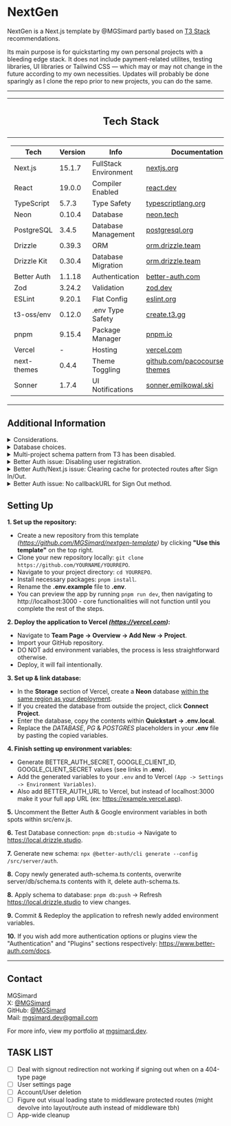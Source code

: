 # NextGen

NextGen is a Next.js template by @MGSimard partly based on [T3 Stack](https://github.com/t3-oss/create-t3-app) recommendations.

Its main purpose is for quickstarting my own personal projects with a bleeding edge stack. It does not include payment-related utilites, testing libraries, UI libraries or Tailwind CSS — which may or may not change in the future according to my own necessities. Updates will probably be done sparingly as I clone the repo prior to new projects, you can do the same.

---

<table>
<thead>
<tr><th><h2>Tech Stack</h2></th></tr>
</thead>

<tr><td>

| Tech        | Version | Info                  | Documentation                                                                    |
| ----------- | ------- | --------------------- | -------------------------------------------------------------------------------- |
| Next.js     | 15.1.7  | FullStack Environment | [nextjs.org](https://nextjs.org/docs)                                            |
| React       | 19.0.0  | Compiler Enabled      | [react.dev](https://react.dev/)                                                  |
| TypeScript  | 5.7.3   | Type Safety           | [typescriptlang.org](https://www.typescriptlang.org/docs/)                       |
| Neon        | 0.10.4  | Database              | [neon.tech](https://neon.tech/docs/introduction)                                 |
| PostgreSQL  | 3.4.5   | Database Management   | [postgresql.org](https://www.postgresql.org/docs/)                               |
| Drizzle     | 0.39.3  | ORM                   | [orm.drizzle.team](https://orm.drizzle.team/docs/overview)                       |
| Drizzle Kit | 0.30.4  | Database Migration    | [orm.drizzle.team](https://orm.drizzle.team/docs/kit-overview)                   |
| Better Auth | 1.1.18  | Authentication        | [better-auth.com](https://www.better-auth.com/docs/introduction)                 |
| Zod         | 3.24.2  | Validation            | [zod.dev](https://zod.dev/)                                                      |
| ESLint      | 9.20.1  | Flat Config           | [eslint.org](https://eslint.org/docs/latest/)                                    |
| t3-oss/env  | 0.12.0  | .env Type Safety      | [create.t3.gg](https://create.t3.gg/en/usage/env-variables)                      |
| pnpm        | 9.15.4  | Package Manager       | [pnpm.io](https://pnpm.io/motivation)                                            |
| Vercel      | -       | Hosting               | [vercel.com](https://vercel.com/docs)                                            |
| next-themes | 0.4.4   | Theme Toggling        | [github.com/pacocoursey/next-themes](https://github.com/pacocoursey/next-themes) |
| Sonner      | 1.7.4   | UI Notifications      | [sonner.emilkowal.ski](https://sonner.emilkowal.ski/getting-started)             |

</td></tr> </table>

## Additional Information

<details><summary>Considerations.</summary>

- Build a CLI tool + npm package
- Zustand
- tRPC
- Hono
- Bun
- TanStack Query (Client-side)
- Superjson

</details>

<details><summary>Database choices.</summary>

Neon should only be used for its free tier offering _(it's slower, and has horrible cold-start performance)_. Anything serious should be running on better, for-purpose DB solutions (separate your general storage, rate limiting, etc). If you're looking to get serious performance for live production applications I would recommend the following options instead:

General

- Supabase (PostgreSQL)
- PlanetScale (MySQL)

High-Throughput (Rate limiting, Session Management, Caching, etc)

- Upstash (Redis)

Edge & Local First

- Turso (SQLite/libSQL)

</details>

<details><summary>Multi-project schema pattern from T3 has been disabled.</summary>
<ol>
<li>Now that Vercel has fully migrated the Vercel Postgres option to Neon, free tier users can have more than one Postgres database.</li>
<li>Newer versions of Drizzle Kit have been bugged with multi-project schema setups for a while now. Though it fails to, <a href="https://github.com/drizzle-team/drizzle-orm/issues/3320#issuecomment-2461087002">migration actively attempts to drop your sequences.</a></li>
</ol>
</details>

<details><summary>Better Auth issue: Disabling user registration.</summary>

_Note: There is currently a [PR open](https://github.com/better-auth/better-auth/pull/1428) to introduce a signupsDisabled flag. You would still be able to create users as an admin using authClient.admin -- and role granularity for admin actions could be achieved with [this additional PR](https://github.com/better-auth/better-auth/pull/1424)._

If you decide to use Email & Password you should know that your sign-up endpoint becomes publicly accessible by default, meaning anyone can create an account regardless of whether or not you give them an accessible, programmatic way to do so from within the application.

- While emailAndPassword is enabled in your auth config, the `/api/sign-up/email` endpoint becomes accessible by default.
- This means even if you offer no way for users to sign up in say, a private application, they can still create an account by hitting up your sign-up endpoint with a POST request to http://example.com/api/auth/sign-up/email with email/password/name in the request body.

In order to prevent this, should you choose to lock down registration, Better Auth does not currently have a betterAuth() flag to do this easily. Instead you have to intercept the API request with an auth middleware and reject their request. You can add the code below to your betterAuth config alongside database: {}, session: {}, etc:

```
  hooks: {
    before: createAuthMiddleware(async (ctx) => {
      if (ctx.path.startsWith("/sign-up")) {
        return NextResponse.json({ error: "ERROR: Registration disabled." }, { status: 401 });
      }
    }),
  },
```

Extra:

- Currently, when emailAndPassword aren't enabled, the /sign-up/email endpoint is still created. Though it does respond with an error stating that registration is disabled, I don't feel like it makes sense to include the endpoint to begin with if the feature itself is disabled entirely. A little bloat here and there stacks up to a lot of bloat down the line.

</details>

<details>
<summary>Better Auth/Next.js issue: Clearing cache for protected routes after Sign In/Out.</summary>

Usually this is fairly simple when running these methods purely on-server with libraries like Lucia which have better server-sided method documentation. However, Better Auth docs only recommends Sign In/Out methods using the client-side authClient function.

This is partly a Better Auth issue, and partly a Next.js issue. I'm of the opinion that Sign In/Out should be restricted to server function uses _(which I assume they've abstracted away through authClient)_, where there's less concern over fragmentation of the process and having direct shared access with server-side cache invalidation. Though if Next.js had better client-side cache invalidation methods like a revalidatePath("/path") equivalent, Better Auth's design choice would be slightly less of an issue. Think something along the lines of router.clearCache("/path"), instead of being forced to use a blank router.refresh().

When using authClient.signIn/Out(), you have two clear methods of handling clearing cache, in order to prevent a user from backrouting into a cached version of an auth-protected page, leaking potentially secret information. _(Or just preventing them from returning to a cached sign-in page after logging in.)_

### 1. router.push() + separate revalidatePath() from a server action.

With this method, backrouting will flash the old URL in the bar prior to your middleware/route redirection logic, but you won't actually return to a cached page. You also retain control of redirect target, independent of the middleware or route redirection logic.

```
<button
  type="button"
  aria-label="Sign Out"
  title="Sign out"
  onClick={async () =>
    await authClient.signOut({
      fetchOptions: {
        onSuccess: async () => {
        toast.success("Signed out successfully.");
        await revalidateCache("/dashboard", "layout");
        router.push("/");
      },
    },
  })
}>

// server/actions.ts
export async function revalidateCache(route: string, mode?: "layout" | "page") {
  revalidatePath(route, mode ?? undefined);
}
```

### 2. router.refresh(), less code but lose agency over granular redirect.

This version will not have a URL flash on backrouting attempts, but you lose control of the redirect path - therefore limited to what you had set within middleware or route redirection logic.

```
<button
  type="button"
  aria-label="Sign Out"
  title="Sign out"
  onClick={async () =>
    await authClient.signOut({
      fetchOptions: {
        onSuccess: async () => {
        toast.success("Signed out successfully.");
        await revalidateCache("/dashboard", "layout");
        router.push("/");
      },
    },
  })
}>

// server/actions.ts
export async function revalidateCache(route: string, mode?: "layout" | "page") {
  revalidatePath(route, mode ?? undefined);
}
```

### 3. Avoid authClient usage entirely

Your third option is to avoid authClient. You can instead opt to set & delete cookies manually from within a server action, which invalidates the cache to avoid stale cookies. As stated the Better Auth docs regarding this specific process are incomplete, so I personally haven't checked on how to ensure everything stays synced.

</details>

<details>
<summary>Better Auth issue: No callbackURL for Sign Out method.</summary>

You could argue this is more of a nitpick, but the entire cache clearing setup could really just be run through a built-in callbackURL or redirectURL method on signOut. I can't really think of a situation where you wouldn't want to clear cache of a protected route to prevent backrouting, quite frankly it's something the developer shouldn't even have to think about with an auth library.

</details>

## Setting Up

**1. Set up the repository:**

- Create a new repository from this template _(https://github.com/MGSimard/nextgen-template)_ by clicking **"Use this template"** on the top right.
- Clone your new repository locally: `git clone https://github.com/YOURNAME/YOURREPO`.
- Navigate to your project directory: `cd YOURREPO`.
- Install necessary packages: `pnpm install`.
- Rename the **.env.example** file to **.env**.
- You can preview the app by running `pnpm run dev`, then navigating to http://localhost:3000 - core functionalities will not function until you complete the rest of the steps.

**2. Deploy the application to Vercel _(https://vercel.com)_:**

- Navigate to **Team Page -> Overview -> Add New -> Project**.
- Import your GitHub repository.
- DO NOT add environment variables, the process is less straightforward otherwise.
- Deploy, it will fail intentionally.

**3. Set up & link database:**

- In the **Storage** section of Vercel, create a **Neon** database <ins>within the same region as your deployment</ins>.
- If you created the database from outside the project, click **Connect Project**.
- Enter the database, copy the contents within **Quickstart -> .env.local**.
- Replace the _DATABASE_, _PG_ & _POSTGRES_ placeholders in your **.env** file by pasting the copied variables.

**4. Finish setting up environment variables:**

- Generate BETTER_AUTH_SECRET, GOOGLE_CLIENT_ID, GOOGLE_CLIENT_SECRET values (see links in **.env**).
- Add the generated variables to your `.env` and to Vercel `(App -> Settings -> Environment Variables)`.
- Also add BETTER_AUTH_URL to Vercel, but instead of localhost:3000 make it your full app URL (ex: https://example.vercel.app).

**5.** Uncomment the Better Auth & Google environment variables in both spots within src/env.js.

**6.** Test Database connection: `pnpm db:studio` -> Navigate to https://local.drizzle.studio.

**7.** Generate new schema: `npx @better-auth/cli generate --config /src/server/auth`.

**8.** Copy newly generated auth-schema.ts contents, overwrite server/db/schema.ts contents with it, delete auth-schema.ts.

**8.** Apply schema to database: `pnpm db:push` -> Refresh https://local.drizzle.studio to view changes.

**9.** Commit & Redeploy the application to refresh newly added environment variables.

**10.** If you wish add more authentication options or plugins view the "Authentication" and "Plugins" sections respectively: https://www.better-auth.com/docs.

---

## Contact

MGSimard  
X: [@MGSimard](https://x.com/MGSimard)  
GitHub: [@MGSimard](https://github.com/MGSimard)  
Mail: [mgsimard.dev@gmail.com](mailto:mgsimard.dev@gmail.com)

For more info, view my portfolio at [mgsimard.dev](https://mgsimard.dev).

## TASK LIST

- [ ] Deal with signout redirection not working if signing out when on a 404-type page
- [ ] User settings page
- [ ] Account/User deletion
- [ ] Figure out visual loading state to middleware protected routes (might devolve into layout/route auth instead of middleware tbh)
- [ ] App-wide cleanup

